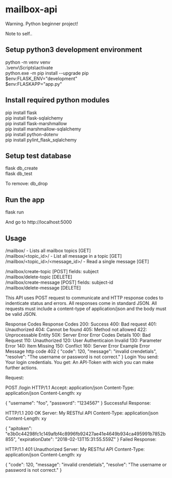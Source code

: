 # mailbox-api

Warning. Python beginner project!

Note to self..

## Setup python3 development environment

python -m venv venv  
.\venv\Scripts\activate  
python.exe -m pip install --upgrade pip  
$env:FLASK_ENV="development"  
$env:FLASKAPP="app.py"  

## Install required python modules

pip install flask  
pip install flask-sqlalchemy  
pip install flask-marshmallow  
pip install marshmallow-sqlalchemy  
pip install python-dotenv  
pip install pylint_flask_sqlalchemy  

## Setup test database

flask db_create  
flask db_test  

To remove: db_drop  

## Run the app

flask run  

And go to http://localhost:5000  

## Usage


/mailbox/ - Lists all mailbox topics [GET]  
/mailbox/<topic_id>/ - List all message in a topic [GET]  
/mailbox/<topic_id>/<message_id>/ - Read a single message [GET]  

/mailbox/create-topic [POST] fields: subject  
/mailbox/delete-topic [DELETE]  
/mailbox/create-message [POST] fields: subject-id  
/mailbox/delete-message [DELETE]  





This API uses POST request to communicate and HTTP response codes to indenticate status and errors. All responses come in standard JSON. All requests must include a content-type of application/json and the body must be valid JSON.

Response Codes
Response Codes
200: Success
400: Bad request
401: Unauthorized
404: Cannot be found
405: Method not allowed
422: Unprocessable Entity 
50X: Server Error
Error Codes Details
100: Bad Request
110: Unauthorized
120: User Authenticaion Invalid
130: Parameter Error
140: Item Missing
150: Conflict
160: Server Error
Example Error Message
http code 402
{
    "code": 120,
    "message": "invalid crendetials",
    "resolve": "The username or password is not correct."
}
Login
You send: Your login credentials. You get: An API-Token with wich you can make further actions.

Request:

POST /login HTTP/1.1
Accept: application/json
Content-Type: application/json
Content-Length: xy

{
    "username": "foo",
    "password": "1234567" 
}
Successful Response:

HTTP/1.1 200 OK
Server: My RESTful API
Content-Type: application/json
Content-Length: xy

{
   "apitoken": "e3b0c44298fc1c149afbf4c8996fb92427ae41e4649b934ca495991b7852b855",
   "expirationDate": "2018-02-13T15:31:55.559Z"
}
Failed Response:

HTTP/1.1 401 Unauthorized
Server: My RESTful API
Content-Type: application/json
Content-Length: xy

{
    "code": 120,
    "message": "invalid crendetials",
    "resolve": "The username or password is not correct."
}




